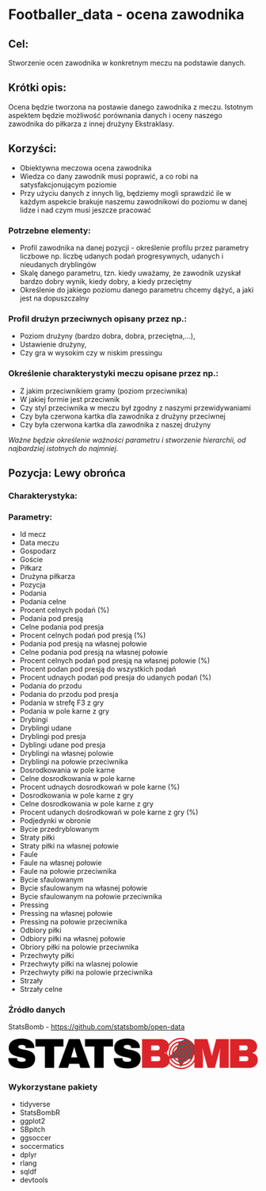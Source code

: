 # Footballer_data - ocena zawodnika

## **Cel**: 
Stworzenie ocen zawodnika w konkretnym meczu na podstawie danych.


## **Krótki opis**:
Ocena będzie tworzona na postawie danego zawodnika z meczu. Istotnym aspektem będzie możliwość porównania danych i oceny naszego zawodnika do piłkarza z innej drużyny Ekstraklasy.

## **Korzyści**:
- Obiektywna meczowa ocena zawodnika
- Wiedza co dany zawodnik musi poprawić, a co robi na satysfakcjonującym poziomie
- Przy użyciu danych z innych lig, będziemy mogli sprawdzić ile w każdym aspekcie brakuje naszemu zawodnikowi do poziomu w danej lidze i nad czym musi jeszcze pracować

### Potrzebne elementy:
- Profil zawodnika na danej pozycji - określenie profilu przez parametry liczbowe np. liczbę udanych podań progresywnych, udanych i nieudanych dryblingów
- Skalę danego parametru, tzn. kiedy uważamy, że zawodnik uzyskał bardzo dobry wynik, kiedy dobry, a kiedy przeciętny
- Określenie do jakiego poziomu danego parametru chcemy dążyć, a jaki jest na dopuszczalny

### Profil drużyn przeciwnych opisany przez np.:
- Poziom drużyny (bardzo dobra, dobra, przeciętna,…),
- Ustawienie drużyny,
- Czy gra w wysokim czy w niskim pressingu

### Określenie charakterystyki meczu opisane przez np.:
- Z jakim przeciwnikiem gramy (poziom przeciwnika)
- W jakiej formie jest przeciwnik
- Czy styl przeciwnika w meczu był zgodny z naszymi przewidywaniami
- Czy była czerwona kartka dla zawodnika z drużyny przeciwnej
- Czy była czerwona kartka dla zawodnika z naszej drużyny

*Ważne będzie określenie ważności parametru i stworzenie hierarchii, od najbardziej istotnych do najmniej.*


## **Pozycja: Lewy obrońca**
### Charakterystyka:

### Parametry:
- Id mecz
- Data meczu
- Gospodarz
- Goście
- Piłkarz
- Drużyna piłkarza
- Pozycja
- Podania
- Podania celne
- Procent celnych podań (%)
- Podania pod presją
- Celne podania pod presja
- Procent celnych podań pod presją (%)
- Podania pod presją na własnej połowie
- Celne podania pod presją na własnej połowie
- Procent celnych podań pod presją na własnej połowie (%)
- Procent podan pod presją do wszystkich podań
- Procent udnaych podań pod presja do udanych podań (%)
- Podania do przodu
- Podania do przodu pod presja
- Podania w strefę F3 z gry
- Podania w pole karne z gry
- Drybingi
- Dryblingi udane
- Dryblingi pod presja
- Dyblingi udane pod presja
- Dryblingi na własnej polowie
- Dryblingi na połowie przeciwnika
- Dosrodkowania w pole karne
- Celne dosrodkowania w pole karne
- Procent udnaych dosrodkowań w pole karne (%)
- Dosrodkowania w pole karne z gry
- Celne dosrodkowania w pole karne z gry
- Procent udanych dośrodkowań w pole karne z gry (%)
- Podjedynki w obronie
- Bycie przedryblowanym
- Straty piłki
- Straty piłki na własnej połowie
- Faule
- Faule na własnej połowie
- Faule na połowie przeciwnika
- Bycie sfaulowanym
- Bycie sfaulowanym na własnej połowie
- Bycie sfaulowanym na połowie przeciwnika
- Pressing
- Pressing na własnej połowie
- Pressing na połowie przeciwnika
- Odbiory piłki
- Odbiory piłki na własnej połowie
- Obriory piłki na polowie przeciwnika
- Przechwyty piłki
- Przechwyty piłki na wlasnej polowie
- Przechwyty piłki na polowie przeciwnika
- Strzały
- Strzały celne


### Źródło danych
StatsBomb - https://github.com/statsbomb/open-data

![StatsBomb Logo](https://github.com/MikoPat/Footballer_data/blob/main/StatsBombLogo.png)

### Wykorzystane pakiety
- tidyverse
- StatsBombR
- ggplot2
- SBpitch
- ggsoccer
- soccermatics
- dplyr
- rlang
- sqldf
- devtools
